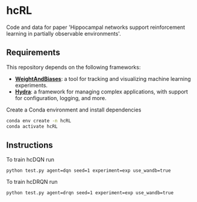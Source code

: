 # hcRL
Code and data for paper 'Hippocampal networks support reinforcement learning in partially observable environments'.

## Requirements
This repository depends on the following frameworks:

- **[WeightAndBiases](https://www.wandb.com/)**: a tool for tracking and visualizing machine learning experiments.
- **[Hydra](https://hydra.cc/)**: a framework for managing complex applications, with support for configuration, logging, and more.

Create a Conda environment and install dependencies
```sh
conda env create -n hcRL
conda activate hcRL
```

## Instructions
To train hcDQN run
```
python test.py agent=dqn seed=1 experiment=exp use_wandb=true
```
To train hcDRQN run 
```
python test.py agent=drqn seed=1 experiment=exp use_wandb=true
```

